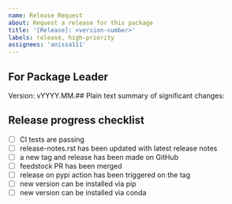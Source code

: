 ```yaml
---
name: Release Request
about: Request a release for this package
title: '[Release]: <version-number>'
labels: release, high-priority
assignees: 'anissa111'
---
```

## For Package Leader

Version: vYYYY.MM.##
Plain text summary of significant changes:

## Release progress checklist

- [ ] CI tests are passing
- [ ] release-notes.rst has been updated with latest release notes
- [ ] a new tag and release has been made on GitHub
- [ ] feedstock PR has been merged
- [ ] release on pypi action has been triggered on the tag
- [ ] new version can be installed via pip
- [ ] new version can be installed via conda

